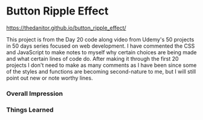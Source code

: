 # Button Ripple Effect

https://thedanitor.github.io/button_ripple_effect/

This project is from the Day 20 code along video from Udemy's 50 projects in 50 days series focused on web development. I have commented the CSS and JavaScript to make notes to myself why certain choices are being made and what certain lines of code do. After making it through the first 20 projects I don't need to make as many comments as I have been since some of the styles and functions are becoming second-nature to me, but I will still point out new or note worthy lines.

### Overall Impression



### Things Learned

